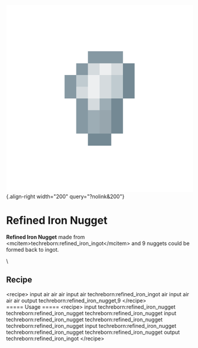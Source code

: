 ![refined_iron_nugget.png](/media/mods/techreborn/refined_iron_nugget.png){.align-right width="200" query="?nolink&200"}

# Refined Iron Nugget

**Refined Iron Nugget** made from \<mcitem\>techreborn:refined_iron_ingot\</mcitem\> and 9 nuggets could be formed back to ingot.

\

## Recipe

\<recipe\> input air air air input air techreborn:refined_iron_ingot air input air air air output techreborn:refined_iron_nugget,9 \</recipe\>\
===== Usage ===== \<recipe\> input techreborn:refined_iron_nugget techreborn:refined_iron_nugget techreborn:refined_iron_nugget input techreborn:refined_iron_nugget techreborn:refined_iron_nugget techreborn:refined_iron_nugget input techreborn:refined_iron_nugget techreborn:refined_iron_nugget techreborn:refined_iron_nugget output techreborn:refined_iron_ingot \</recipe\>
